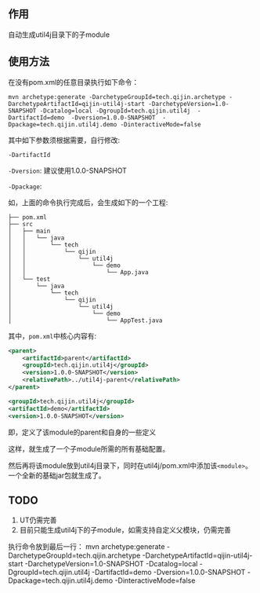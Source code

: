 ## 作用
自动生成util4j目录下的子module

## 使用方法
在没有pom.xml的任意目录执行如下命令：

```
mvn archetype:generate -DarchetypeGroupId=tech.qijin.archetype -DarchetypeArtifactId=qijin-util4j-start -DarchetypeVersion=1.0-SNAPSHOT -Dcatalog=local -DgroupId=tech.qijin.util4j  -DartifactId=demo  -Dversion=1.0.0-SNAPSHOT  -Dpackage=tech.qijin.util4j.demo -DinteractiveMode=false
```

其中如下参数须根据需要，自行修改:

`-DartifactId`

`-Dversion`: 建议使用1.0.0-SNAPSHOT
  
`-Dpackage`: 

如，上面的命令执行完成后，会生成如下的一个工程:

```
├── pom.xml
├── src
│   ├── main
│   │   └── java
│   │       └── tech
│   │           └── qijin
│   │               └── util4j
│   │                   └── demo
│   │                       └── App.java
│   └── test
│       └── java
│           └── tech
│               └── qijin
│                   └── util4j
│                       └── demo
│                           └── AppTest.java
```

其中，`pom.xml`中核心内容有:

```xml
<parent>
    <artifactId>parent</artifactId>
    <groupId>tech.qijin.util4j</groupId>
    <version>1.0.0-SNAPSHOT</version>
    <relativePath>../util4j-parent</relativePath>
</parent>

<groupId>tech.qijin.util4j</groupId>
<artifactId>demo</artifactId>
<version>1.0.0-SNAPSHOT</version>
```

即，定义了该module的parent和自身的一些定义

这样，就生成了一个子module所需的所有基础配置。

然后再将该module放到util4j目录下，同时在util4j/pom.xml中添加该`<module>`。一个全新的基础jar包就生成了。

## TODO
1. UT仍需完善
2. 目前只能生成util4j下的子module，如需支持自定义父模块，仍需完善

执行命令放到最后一行：
mvn archetype:generate -DarchetypeGroupId=tech.qijin.archetype -DarchetypeArtifactId=qijin-util4j-start -DarchetypeVersion=1.0-SNAPSHOT -Dcatalog=local -DgroupId=tech.qijin.util4j  -DartifactId=demo  -Dversion=1.0.0-SNAPSHOT  -Dpackage=tech.qijin.util4j.demo -DinteractiveMode=false
